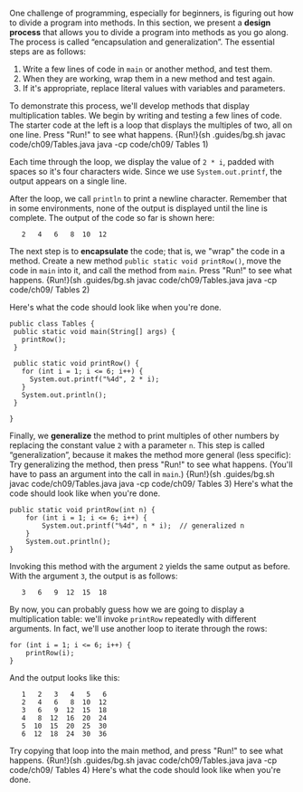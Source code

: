 One challenge of programming, especially for beginners, is figuring out how to divide a program into methods. In this section, we present a **design process** that allows you to divide a program into methods as you go along. The process is called “encapsulation and generalization”. The essential steps are as follows:



1. Write a few lines of code in `main` or another method, and test them.
1. When they are working, wrap them in a new method and test again.
1. If it's appropriate, replace literal values with variables and parameters.




To demonstrate this process, we'll develop methods that display multiplication tables. We begin by writing and testing a few lines of code. The starter code at the left is a loop that displays the multiples of two, all on one line. Press "Run!" to see what happens. 
{Run!}(sh .guides/bg.sh javac code/ch09/Tables.java java -cp code/ch09/ Tables 1)


Each time through the loop, we display the value of `2 * i`, padded with spaces so it's four characters wide. Since we use `System.out.printf`, the output appears on a single line.

After the loop, we call `println` to print a newline character. Remember that in some environments, none of the output is displayed until the line is complete. The output of the code so far is shown here:

```code
   2   4   6   8  10  12
```

The next step is to **encapsulate** the code; that is, we "wrap" the code in a method. Create a new method `public static void printRow()`, move the code in `main` into it, and call the method from `main`. Press "Run!" to see what happens. 
{Run!}(sh .guides/bg.sh javac code/ch09/Tables.java java -cp code/ch09/ Tables 2)

Here's what the code should look like when you're done. 
  ```
  public class Tables {
   public static void main(String[] args) {
     printRow();
   }

   public static void printRow() {
     for (int i = 1; i <= 6; i++) {
       System.out.printf("%4d", 2 * i);
     }
     System.out.println();
   }

 }
 ```



Finally, we **generalize** the method to print multiples of other numbers by replacing the constant value `2` with a parameter `n`. This step is called “generalization”, because it makes the method more general (less specific): Try generalizing the method, then press "Run!" to see what happens. (You'll have to pass an argument into the call in `main`.) {Run!}(sh .guides/bg.sh javac code/ch09/Tables.java java -cp code/ch09/ Tables 3)
Here's what the code should look like when you're done.


```code
public static void printRow(int n) {
    for (int i = 1; i <= 6; i++) {
        System.out.printf("%4d", n * i);  // generalized n
    }
    System.out.println();
}
```

Invoking this method with the argument `2` yields the same output as before. With the argument `3`, the output is as follows:

```code
   3   6   9  12  15  18
```


By now, you can probably guess how we are going to display a multiplication table: we'll invoke `printRow` repeatedly with different arguments. In fact, we'll use another loop to iterate through the rows:

```code
for (int i = 1; i <= 6; i++) {
    printRow(i);
}
```

And the output looks like this:

```code
   1   2   3   4   5   6
   2   4   6   8  10  12
   3   6   9  12  15  18
   4   8  12  16  20  24
   5  10  15  20  25  30
   6  12  18  24  30  36
```


Try copying that loop into the main method, and press "Run!" to see what happens. {Run!}(sh .guides/bg.sh javac code/ch09/Tables.java java -cp code/ch09/ Tables 4)
Here's what the code should look like when you're done.
